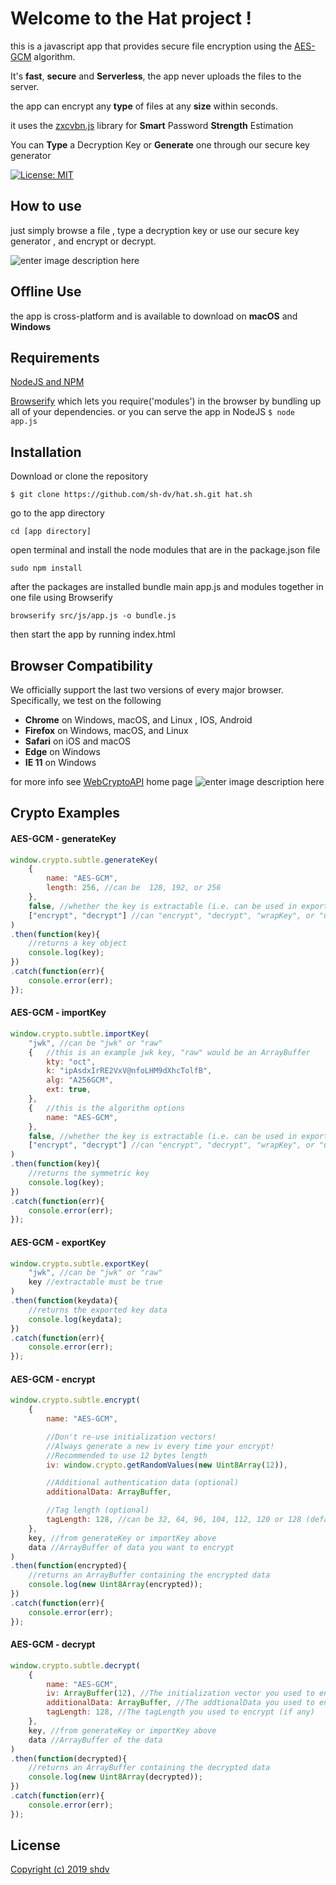 # Welcome to the Hat project !

this is a  javascript app that provides secure file encryption using the [AES-GCM](https://developer.mozilla.org/en-US/docs/Web/API/SubtleCrypto) algorithm.

 It's **fast**, **secure** and **Serverless**, the app never uploads the files to the server.
 
 the app can encrypt any **type** of files at any **size** within seconds.
 
 it uses the  [zxcvbn.js](https://github.com/dropbox/zxcvbn) library for **Smart** Password **Strength** Estimation
 
 You can **Type** a Decryption Key or **Generate** one through our secure key generator

[![License: MIT](https://img.shields.io/badge/license-MIT-blue.svg)](https://github.com/sh-dv/hat.sh)

## How to use
just simply browse a file , type a decryption key or use our secure key generator , and encrypt or decrypt.

![enter image description here](https://i.imgur.com/ziBhQhP.gif)

## Offline Use

the app is cross-platform and is available to download on **macOS** and **Windows**

## Requirements
[NodeJS and NPM](https://www.npmjs.com/get-npm)

[Browserify](http://browserify.org/#install) which lets you require('modules') in the browser by bundling up all of your dependencies. or you can serve the app in NodeJS `$ node app.js`

## Installation

Download or clone the repository

 

    $ git clone https://github.com/sh-dv/hat.sh.git hat.sh

go to the app directory

    cd [app directory]

open terminal and install the node modules that are in the package.json file

    sudo npm install
after the packages are installed 
bundle main app.js and modules together in one file using Browserify

    browserify src/js/app.js -o bundle.js
then start the app by running index.html

## Browser Compatibility
We officially support the last two versions of every major browser. Specifically, we test on the following 
-   **Chrome**  on Windows, macOS, and Linux , IOS, Android
-   **Firefox**  on Windows, macOS, and Linux
-   **Safari**  on iOS and macOS
-   **Edge**  on Windows
-   **IE 11**  on Windows

for more info see [WebCryptoAPI](https://developer.mozilla.org/en-US/docs/Web/API/Web_Crypto_API) home page
![enter image description here](https://i.imgur.com/hJveblf.png)


## Crypto Examples

#### AES-GCM - generateKey
```javascript
window.crypto.subtle.generateKey(
    {
        name: "AES-GCM",
        length: 256, //can be  128, 192, or 256
    },
    false, //whether the key is extractable (i.e. can be used in exportKey)
    ["encrypt", "decrypt"] //can "encrypt", "decrypt", "wrapKey", or "unwrapKey"
)
.then(function(key){
    //returns a key object
    console.log(key);
})
.catch(function(err){
    console.error(err);
});
```
#### AES-GCM - importKey
```javascript
window.crypto.subtle.importKey(
    "jwk", //can be "jwk" or "raw"
    {   //this is an example jwk key, "raw" would be an ArrayBuffer
        kty: "oct",
        k: "ipAsdxIrRE2VxV@nfoLHM9dXhcTolfB",
        alg: "A256GCM",
        ext: true,
    },
    {   //this is the algorithm options
        name: "AES-GCM",
    },
    false, //whether the key is extractable (i.e. can be used in exportKey)
    ["encrypt", "decrypt"] //can "encrypt", "decrypt", "wrapKey", or "unwrapKey"
)
.then(function(key){
    //returns the symmetric key
    console.log(key);
})
.catch(function(err){
    console.error(err);
});
```
#### AES-GCM - exportKey
```javascript
window.crypto.subtle.exportKey(
    "jwk", //can be "jwk" or "raw"
    key //extractable must be true
)
.then(function(keydata){
    //returns the exported key data
    console.log(keydata);
})
.catch(function(err){
    console.error(err);
});
```
#### AES-GCM - encrypt
```javascript
window.crypto.subtle.encrypt(
    {
        name: "AES-GCM",

        //Don't re-use initialization vectors!
        //Always generate a new iv every time your encrypt!
        //Recommended to use 12 bytes length
        iv: window.crypto.getRandomValues(new Uint8Array(12)),

        //Additional authentication data (optional)
        additionalData: ArrayBuffer,

        //Tag length (optional)
        tagLength: 128, //can be 32, 64, 96, 104, 112, 120 or 128 (default)
    },
    key, //from generateKey or importKey above
    data //ArrayBuffer of data you want to encrypt
)
.then(function(encrypted){
    //returns an ArrayBuffer containing the encrypted data
    console.log(new Uint8Array(encrypted));
})
.catch(function(err){
    console.error(err);
});
```
#### AES-GCM - decrypt
```javascript
window.crypto.subtle.decrypt(
    {
        name: "AES-GCM",
        iv: ArrayBuffer(12), //The initialization vector you used to encrypt
        additionalData: ArrayBuffer, //The addtionalData you used to encrypt (if any)
        tagLength: 128, //The tagLength you used to encrypt (if any)
    },
    key, //from generateKey or importKey above
    data //ArrayBuffer of the data
)
.then(function(decrypted){
    //returns an ArrayBuffer containing the decrypted data
    console.log(new Uint8Array(decrypted));
})
.catch(function(err){
    console.error(err);
});
```

## License
[Copyright (c) 2019 shdv](https://github.com/sh-dv/hat.sh/blob/master/LICENSE.md)
